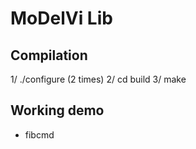 # MoDelVi Lib
## Compilation

1/ ./configure (2 times)
2/ cd build
3/ make

## Working demo
- fibcmd
